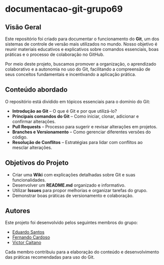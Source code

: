 # documentacao-git-grupo69

## Visão Geral
Este repositório foi criado para documentar o funcionamento do **Git**, um dos sistemas de controle de versão mais utilizados no mundo. Nosso objetivo é reunir materiais educativos e explicativos sobre comandos essenciais, boas práticas e o processo de colaboração no GitHub.

Por meio deste projeto, buscamos promover a organização, o aprendizado colaborativo e a autonomia no uso do Git, facilitando a compreensão de seus conceitos fundamentais e incentivando a aplicação prática.

## Conteúdo abordado
O repositório está dividido em tópicos essenciais para o domínio do Git:
- **Introdução ao Git** – O que é Git e por que utilizá-lo?
- **Principais comandos do Git** – Como iniciar, clonar, adicionar e confirmar alterações.
- **Pull Requests** – Processo para sugerir e revisar alterações em projetos.
- **Branches e Versionamento** – Como gerenciar diferentes versões do código.
- **Resolução de Conflitos** – Estratégias para lidar com conflitos ao mesclar alterações.

## Objetivos do Projeto
- Criar uma **Wiki** com explicações detalhadas sobre Git e suas funcionalidades.
- Desenvolver um **README.md** organizado e informativo.
- Utilizar **Issues** para propor melhorias e organizar tarefas do grupo.
- Demonstrar boas práticas de versionamento e colaboração.

## Autores
Este projeto foi desenvolvido pelos seguintes membros do grupo:
- [Eduardo Santos](https://github.com/edusantzz)
- [Fernando Cardoso](https://github.com/fzinxx)
- [Victor Caitano](https://github.com/CAITANO19)

Cada membro contribuiu para a elaboração do conteúdo e desenvolvimento das práticas recomendadas para uso do Git.
